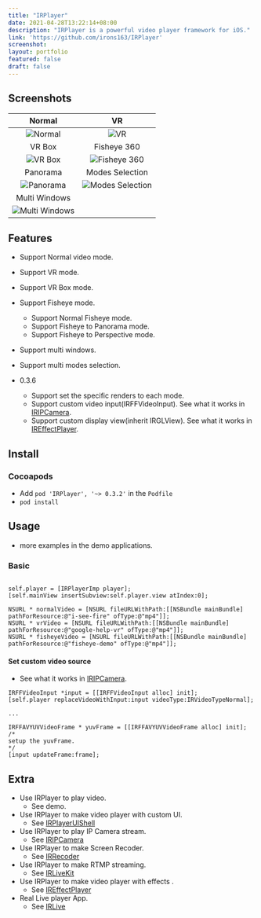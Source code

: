 ```yaml
---
title: "IRPlayer"
date: 2021-04-28T13:22:14+08:00
description: "IRPlayer is a powerful video player framework for iOS."
link: 'https://github.com/irons163/IRPlayer'
screenshot: 
layout: portfolio
featured: false
draft: false
---
```


## Screenshots
| Normal | VR |
|:---:|:---:|
| ![Normal](IRPlayer/ScreenShots/demo1.PNG)  |  ![VR](IRPlayer/ScreenShots/demo2.PNG)  |
| VR Box| Fisheye 360 |
| ![VR Box](IRPlayer/ScreenShots/demo3.PNG) | ![Fisheye 360](IRPlayer/ScreenShots/demo4.PNG) |
| Panorama| Modes Selection |
| ![Panorama](IRPlayer/ScreenShots/demo5.PNG) | ![Modes Selection](IRPlayer/ScreenShots/demo6.PNG) |
| Multi Windows |  |
| ![Multi Windows](IRPlayer/ScreenShots/demo7.PNG)|  |

## Features

- Support Normal video mode.
- Support VR mode.
- Support VR Box mode.
- Support Fisheye mode.
    - Support Normal Fisheye mode.
    - Support Fisheye to Panorama mode.
    - Support Fisheye to Perspective mode.
- Support multi windows.
- Support multi modes selection.

- 0.3.6
    - Support set the specific renders to each mode.
    - Support custom video input(IRFFVideoInput). See what it works in [IRIPCamera](https://github.com/irons163/IRIPCamera).
    - Support custom display view(inherit IRGLView). See what it works in [IREffectPlayer](https://github.com/irons163/IREffectPlayer).

## Install
### Cocoapods
- Add `pod 'IRPlayer', '~> 0.3.2'`  in the `Podfile`
- `pod install`

## Usage

- more examples in the demo applications.

### Basic

```obj-c

self.player = [IRPlayerImp player];
[self.mainView insertSubview:self.player.view atIndex:0];

NSURL * normalVideo = [NSURL fileURLWithPath:[[NSBundle mainBundle] pathForResource:@"i-see-fire" ofType:@"mp4"]];
NSURL * vrVideo = [NSURL fileURLWithPath:[[NSBundle mainBundle] pathForResource:@"google-help-vr" ofType:@"mp4"]];
NSURL * fisheyeVideo = [NSURL fileURLWithPath:[[NSBundle mainBundle] pathForResource:@"fisheye-demo" ofType:@"mp4"]];

```

#### Set custom video source

- See what it works in [IRIPCamera](https://github.com/irons163/IRIPCamera).

``` obj-c
IRFFVideoInput *input = [[IRFFVideoInput alloc] init];
[self.player replaceVideoWithInput:input videoType:IRVideoTypeNormal];

...

IRFFAVYUVVideoFrame * yuvFrame = [[IRFFAVYUVVideoFrame alloc] init];
/*
setup the yuvFrame.
*/
[input updateFrame:frame];
```

## Extra
- Use IRPlayer to play video.
    - See demo.
- Use IRPlayer to make video player with custom UI.
    - See [IRPlayerUIShell](https://github.com/irons163/IRPlayerUIShell)
- Use IRPlayer to play IP Camera stream.
    - See [IRIPCamera](https://github.com/irons163/IRIPCamera)
- Use IRPlayer to make Screen Recoder.
    - See [IRRecoder](https://github.com/irons163/IRRecoder)
- Use IRPlayer to make RTMP streaming.
    - See [IRLiveKit](https://github.com/irons163/IRLiveKit)
- Use IRPlayer to make video player with effects .
    - See [IREffectPlayer](https://github.com/irons163/IREffectPlayer)
- Real Live player App.
    - See [IRLive](https://github.com/irons163/IRLive)

